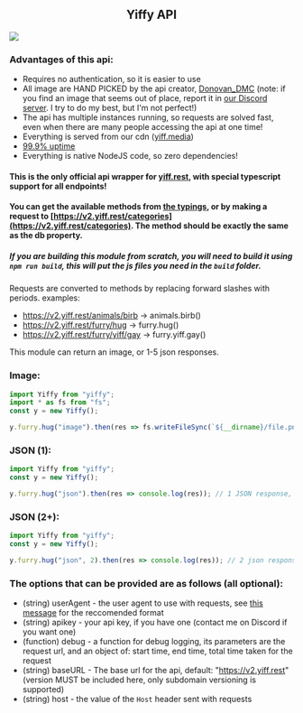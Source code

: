 ## <center>Yiffy API</center>

[![](https://nodei.co/npm/yiffy.png)](https://npm.im/yiffy)

### Advantages of this api:
* Requires no authentication, so it is easier to use
* All image are HAND PICKED by the api creator, [Donovan_DMC](https://donovan.is.gay) (note: if you find an image that seems out of place, report it in [our Discord server](https://yiff.rest/support). I try to do my best, but I'm not perfect!)
* The api has multiple instances running, so requests are solved fast, even when there are many people accessing the api at one time!
* Everything is served from our cdn ([yiff.media](https://yiff.media))
* [99.9% uptime](https://status.yiff.rest/)
* Everything is native NodeJS code, so zero dependencies!

#### This is the **only** official api wrapper for [yiff.rest](https://docs.yiff.rest), with special typescript support for all endpoints!

#### You can get the available methods from [the typings](https://github.com/DonovanDMC/Yiffy/blob/master/src/util/types.d.ts#L1-L3), or by making a request to [https://v2.yiff.rest/categories](https://v2.yiff.rest/categories). The method should be exactly the same as the db property.

##### If you are building this module from scratch, you will need to build it using `npm run build`, this will put the js files you need in the `build` folder. 

Requests are converted to methods by replacing forward slashes with periods.
examples:
* https://v2.yiff.rest/animals/birb -> animals.birb()  
* https://v2.yiff.rest/furry/hug -> furry.hug()  
* https://v2.yiff.rest/furry/yiff/gay -> furry.yiff.gay()  

This module can return an image, or 1-5 json responses.
### Image:
```ts
import Yiffy from "yiffy";
import * as fs from "fs";
const y = new Yiffy();

y.furry.hug("image").then(res => fs.writeFileSync(`${__dirname}/file.png`, res.image));
```

### JSON (1):
```ts
import Yiffy from "yiffy";
const y = new Yiffy();

y.furry.hug("json").then(res => console.log(res)); // 1 JSON response, "json" can be omitted
```

### JSON (2+):
```ts
import Yiffy from "yiffy";
const y = new Yiffy();

y.furry.hug("json", 2).then(res => console.log(res)); // 2 json responses, an array
```

### The options that can be provided are as follows (all optional):
* (string) userAgent - the user agent to use with requests, see [this message](https://discord.com/channels/760631859385335838/797495172023320616/851061761050542100) for the reccomended format
* (string) apikey - your api key, if you have one (contact me on Discord if you want one)
* (function) debug - a function for debug logging, its parameters are the request url, and an object of: start time, end time, total time taken for the request
* (string) baseURL - The base url for the api, default: "https://v2.yiff.rest" (version MUST be included here, only subdomain versioning is supported)
* (string) host - the value of the `Host` header sent with requests
